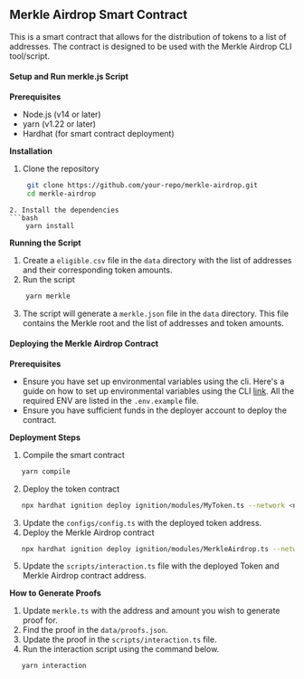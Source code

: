 ## Merkle Airdrop Smart Contract
This is a smart contract that allows for the distribution of tokens to a list of addresses. The contract is designed to be used with the Merkle Airdrop CLI tool/script.

#### Setup and Run merkle.js Script

**Prerequisites**
- Node.js (v14 or later)
- yarn (v1.22 or later)
- Hardhat (for smart contract deployment)

**Installation**
1. Clone the repository
   ```bash
    git clone https://github.com/your-repo/merkle-airdrop.git
    cd merkle-airdrop
```
2. Install the dependencies
```bash
    yarn install
```

**Running the Script**

1. Create a `eligible.csv` file in the `data` directory with the list of addresses and their corresponding token amounts.
2. Run the script
```bash
    yarn merkle
```
3. The script will generate a `merkle.json` file in the `data` directory. This file contains the Merkle root and the list of addresses and token amounts.

#### Deploying the Merkle Airdrop Contract
**Prerequisites**

- Ensure you have set up environmental variables using the cli. Here's a guide on how to set up environmental variables using the CLI [link](https://hardhat.org/hardhat-runner/docs/guides/configuration-variables). All the required ENV are listed in the `.env.example` file.
- Ensure you have sufficient funds in the deployer account to deploy the contract.

**Deployment Steps**
1. Compile the smart contract
```bash
   yarn compile
```
2. Deploy the token contract
```bash
   npx hardhat ignition deploy ignition/modules/MyToken.ts --network <network>
```
3. Update the `configs/config.ts`  with the deployed token address.
4. Deploy the Merkle Airdrop contract
```bash
   npx hardhat ignition deploy ignition/modules/MerkleAirdrop.ts --network <network>
```
5. Update the `scripts/interaction.ts` file with the deployed Token and Merkle Airdrop contract address.

**How to Generate Proofs**
1. Update `merkle.ts` with the address and amount you wish to generate proof for.
2. Find the proof in the `data/proofs.json`.
3. Update the proof in the `scripts/interaction.ts` file.
4. Run the interaction script using the command below.
```bash
   yarn interaction
```